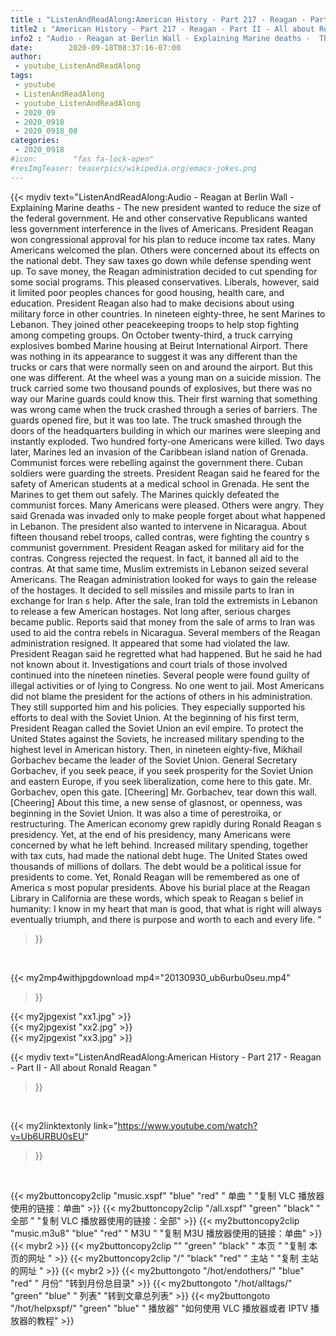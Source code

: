 ```yaml
---
title : "ListenAndReadAlong:American History - Part 217 - Reagan - Part II - All about Ronald Reagan "
title2 : "American History - Part 217 - Reagan - Part II - All about Ronald Reagan "
info2 : "Audio - Reagan at Berlin Wall - Explaining Marine deaths -  The new president wanted to reduce the size of the federal government. He and other conservative Republicans wanted less government interference in the lives of Americans. President Reagan won congressional approval for his plan to reduce income tax rates. Many Americans welcomed the plan. Others were concerned about its effects on the national debt. They saw taxes go down while defense spending went up. To save money, the Reagan administration decided to cut spending for some social programs. This pleased conservatives. Liberals, however, said it limited poor peoples  chances for good housing, health care, and education. President Reagan also had to make decisions about using military force in other countries. In nineteen eighty-three, he sent Marines to Lebanon. They joined other peacekeeping troops to help stop fighting among competing groups. On October twenty-third, a truck carrying explosives bombed Marine housing at Beirut International Airport.  There was nothing in its appearance to suggest it was any different than the trucks or cars that were normally seen on and around the airport. But this one was different. At the wheel was a young man on a suicide mission.  The truck carried some two thousand pounds of explosives, but there was no way our Marine guards could know this. Their first warning that something was wrong came when the truck crashed through a series of barriers. The guards opened fire, but it was too late. The truck smashed through the doors of the headquarters building in which our marines were sleeping and instantly exploded.  Two hundred forty-one Americans were killed. Two days later, Marines led an invasion of the Caribbean island nation of Grenada. Communist forces were rebelling against the government there. Cuban soldiers were guarding the streets. President Reagan said he feared for the safety of American students at a medical school in Grenada. He sent the Marines to get them out safely. The Marines quickly defeated the communist forces. Many Americans were pleased. Others were angry. They said Grenada was invaded only to make people forget about what happened in Lebanon. The president also wanted to intervene in Nicaragua. About fifteen thousand rebel troops, called contras, were fighting the country s communist government. President Reagan asked for military aid for the contras. Congress rejected the request. In fact, it banned all aid to the contras. At that same time, Muslim extremists in Lebanon seized several Americans. The Reagan administration looked for ways to gain the release of the hostages. It decided to sell missiles and missile parts to Iran in exchange for Iran s help. After the sale, Iran told the extremists in Lebanon to release a few American hostages. Not long after, serious charges became public. Reports said that money from the sale of arms to Iran was used to aid the contra rebels in Nicaragua. Several members of the Reagan administration resigned. It appeared that some had violated the law. President Reagan said he regretted what had happened. But he said he had not known about it. Investigations and court trials of those involved continued into the nineteen nineties. Several people were found guilty of illegal activities or of lying to Congress. No one went to jail. Most Americans did not blame the president for the actions of others in his administration. They still supported him and his policies. They especially supported his efforts to deal with the Soviet Union. At the beginning of his first term, President Reagan called the Soviet Union an  evil empire.  To protect the United States against the Soviets, he increased military spending to the highest level in American history. Then, in nineteen eighty-five, Mikhail Gorbachev became the leader of the Soviet Union.  General Secretary Gorbachev, if you seek peace, if you seek prosperity for the Soviet Union and eastern Europe, if you seek liberalization, come here to this gate. Mr. Gorbachev, open this gate. [Cheering] Mr. Gorbachev, tear down this wall.  [Cheering]  About this time, a new sense of glasnost, or openness, was beginning in the Soviet Union. It was also a time of perestroika, or restructuring. The American economy grew rapidly during Ronald Reagan s presidency. Yet, at the end of his presidency, many Americans were concerned by what he left behind. Increased military spending, together with tax cuts, had made the national debt huge. The United States owed thousands of millions of dollars. The debt would be a political issue for presidents to come. Yet, Ronald Reagan will be remembered as one of America s most popular presidents. Above his burial place at the Reagan Library in California are these words, which speak to Reagan s belief in humanity:  I know in my heart that man is good, that what is right will always eventually triumph, and there is purpose and worth to each and every life.  "
date:        2020-09-18T08:37:16-07:00
author:
 - youtube_ListenAndReadAlong
tags:
 - youtube
 - ListenAndReadAlong
 - youtube_ListenAndReadAlong
 - 2020_09
 - 2020_0918
 - 2020_0918_08
categories:
 - 2020_0918
#icon:        "fas fa-lock-open"
#resImgTeaser: teaserpics/wikipedia.org/emacs-jokes.png
---
```


{{< mydiv text="ListenAndReadAlong:Audio - Reagan at Berlin Wall - Explaining Marine deaths -  The new president wanted to reduce the size of the federal government. He and other conservative Republicans wanted less government interference in the lives of Americans. President Reagan won congressional approval for his plan to reduce income tax rates. Many Americans welcomed the plan. Others were concerned about its effects on the national debt. They saw taxes go down while defense spending went up. To save money, the Reagan administration decided to cut spending for some social programs. This pleased conservatives. Liberals, however, said it limited poor peoples  chances for good housing, health care, and education. President Reagan also had to make decisions about using military force in other countries. In nineteen eighty-three, he sent Marines to Lebanon. They joined other peacekeeping troops to help stop fighting among competing groups. On October twenty-third, a truck carrying explosives bombed Marine housing at Beirut International Airport.  There was nothing in its appearance to suggest it was any different than the trucks or cars that were normally seen on and around the airport. But this one was different. At the wheel was a young man on a suicide mission.  The truck carried some two thousand pounds of explosives, but there was no way our Marine guards could know this. Their first warning that something was wrong came when the truck crashed through a series of barriers. The guards opened fire, but it was too late. The truck smashed through the doors of the headquarters building in which our marines were sleeping and instantly exploded.  Two hundred forty-one Americans were killed. Two days later, Marines led an invasion of the Caribbean island nation of Grenada. Communist forces were rebelling against the government there. Cuban soldiers were guarding the streets. President Reagan said he feared for the safety of American students at a medical school in Grenada. He sent the Marines to get them out safely. The Marines quickly defeated the communist forces. Many Americans were pleased. Others were angry. They said Grenada was invaded only to make people forget about what happened in Lebanon. The president also wanted to intervene in Nicaragua. About fifteen thousand rebel troops, called contras, were fighting the country s communist government. President Reagan asked for military aid for the contras. Congress rejected the request. In fact, it banned all aid to the contras. At that same time, Muslim extremists in Lebanon seized several Americans. The Reagan administration looked for ways to gain the release of the hostages. It decided to sell missiles and missile parts to Iran in exchange for Iran s help. After the sale, Iran told the extremists in Lebanon to release a few American hostages. Not long after, serious charges became public. Reports said that money from the sale of arms to Iran was used to aid the contra rebels in Nicaragua. Several members of the Reagan administration resigned. It appeared that some had violated the law. President Reagan said he regretted what had happened. But he said he had not known about it. Investigations and court trials of those involved continued into the nineteen nineties. Several people were found guilty of illegal activities or of lying to Congress. No one went to jail. Most Americans did not blame the president for the actions of others in his administration. They still supported him and his policies. They especially supported his efforts to deal with the Soviet Union. At the beginning of his first term, President Reagan called the Soviet Union an  evil empire.  To protect the United States against the Soviets, he increased military spending to the highest level in American history. Then, in nineteen eighty-five, Mikhail Gorbachev became the leader of the Soviet Union.  General Secretary Gorbachev, if you seek peace, if you seek prosperity for the Soviet Union and eastern Europe, if you seek liberalization, come here to this gate. Mr. Gorbachev, open this gate. [Cheering] Mr. Gorbachev, tear down this wall.  [Cheering]  About this time, a new sense of glasnost, or openness, was beginning in the Soviet Union. It was also a time of perestroika, or restructuring. The American economy grew rapidly during Ronald Reagan s presidency. Yet, at the end of his presidency, many Americans were concerned by what he left behind. Increased military spending, together with tax cuts, had made the national debt huge. The United States owed thousands of millions of dollars. The debt would be a political issue for presidents to come. Yet, Ronald Reagan will be remembered as one of America s most popular presidents. Above his burial place at the Reagan Library in California are these words, which speak to Reagan s belief in humanity:  I know in my heart that man is good, that what is right will always eventually triumph, and there is purpose and worth to each and every life.  "
>}}
<br>


{{< my2mp4withjpgdownload mp4="20130930_ub6urbu0seu.mp4"
>}}

{{< my2jpgexist "xx1.jpg" >}}<br>
{{< my2jpgexist "xx2.jpg" >}}<br>
{{< my2jpgexist "xx3.jpg" >}}<br>



{{< mydiv text="ListenAndReadAlong:American History - Part 217 - Reagan - Part II - All about Ronald Reagan "
>}}
<br>

{{< my2linktextonly link="https://www.youtube.com/watch?v=Ub6URBU0sEU"
>}}


<br>

{{< my2buttoncopy2clip "music.xspf"        "blue"   "red"    " 单曲 "  "复制 VLC 播放器使用的链接：单曲" >}} {{< my2buttoncopy2clip "/all.xspf"         "green"  "black"  " 全部 "  "复制 VLC 播放器使用的链接：全部" >}} {{< my2buttoncopy2clip "music.m3u8"        "blue"   "red"    " M3U  "    "复制 M3U 播放器使用的链接：单曲" >}} {{< mybr2 >}} {{< my2buttoncopy2clip ""                  "green"  "black"  " 本页 "    "复制 本页的网址 " >}} {{< my2buttoncopy2clip "/"                 "black"  "red"    " 主站 "    "复制 主站的网址 " >}} {{< mybr2 >}} {{< my2buttongoto      "/hot/endothers/"   "blue"   "red"    " 月份"   "转到月份总目录" >}} {{< my2buttongoto      "/hot/alltags/"     "green"  "blue"   " 列表"   "转到文章总列表" >}} {{< my2buttongoto      "/hot/helpxspf/"    "green"  "blue"   " 播放器" "如何使用 VLC 播放器或者 IPTV 播放器的教程" >}} 
